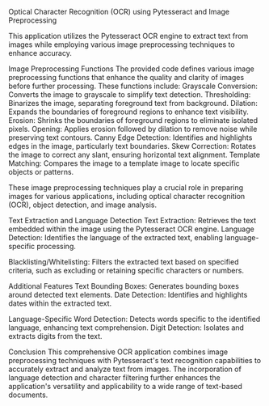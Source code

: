 Optical Character Recognition (OCR) using Pytesseract and Image Preprocessing

This application utilizes the Pytesseract OCR engine to extract text from images while employing various image preprocessing techniques to enhance accuracy. 

Image Preprocessing Functions
The provided code defines various image preprocessing functions that enhance the quality and clarity of images before further processing. These functions include:
Grayscale Conversion: Converts the image to grayscale to simplify text detection.
Thresholding: Binarizes the image, separating foreground text from background.
Dilation: Expands the boundaries of foreground regions to enhance text visibility.
Erosion: Shrinks the boundaries of foreground regions to eliminate isolated pixels.
Opening: Applies erosion followed by dilation to remove noise while preserving text contours.
Canny Edge Detection: Identifies and highlights edges in the image, particularly text boundaries.
Skew Correction: Rotates the image to correct any slant, ensuring horizontal text alignment.
Template Matching: Compares the image to a template image to locate specific objects or patterns.

These image preprocessing techniques play a crucial role in preparing images for various applications, including optical character recognition (OCR), object detection, and image analysis.

Text Extraction and Language Detection
Text Extraction: Retrieves the text embedded within the image using the Pytesseract OCR engine.
Language Detection: Identifies the language of the extracted text, enabling language-specific processing.

Blacklisting/Whitelisting: Filters the extracted text based on specified criteria, such as excluding or retaining specific characters or numbers.

Additional Features
Text Bounding Boxes: Generates bounding boxes around detected text elements.
Date Detection: Identifies and highlights dates within the extracted text.

Language-Specific Word Detection: Detects words specific to the identified language, enhancing text comprehension.
Digit Detection: Isolates and extracts digits from the text.

Conclusion
This comprehensive OCR application combines image preprocessing techniques with Pytesseract's text recognition capabilities to accurately extract and analyze text from images. The incorporation of language detection and character filtering further enhances the application's versatility and applicability to a wide range of text-based documents.
